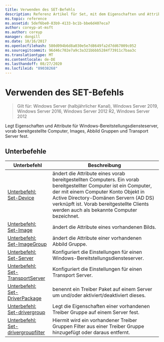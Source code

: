 ```yaml
---
title: Verwenden des SET-Befehls
description: Referenz Artikel für Set, mit dem Eigenschaften und Attribute für Windows-Bereitstellungsdiensteserver, vorab bereitgestellte Computer, Images, Abbild Gruppen und Transport Server festgelegt werden.
ms.topic: reference
ms.assetid: 5def6be0-83b9-4133-bc1b-bbe6d407eca7
author: coreyp-at-msft
ms.author: coreyp
manager: dongill
ms.date: 10/16/2017
ms.openlocfilehash: 580d094b6d8a030e5e7d8649fa2d7dd67009c052
ms.sourcegitcommit: 96d46c702e7a9c3a321bbbb5284f73911c7baa3c
ms.translationtype: MT
ms.contentlocale: de-DE
ms.lasthandoff: 08/27/2020
ms.locfileid: "89038268"
---
```

# <a name="using-the-set-command"></a>Verwenden des SET-Befehls

> Gilt für: Windows Server (halbjährlicher Kanal), Windows Server 2019, Windows Server 2016, Windows Server 2012 R2, Windows Server 2012

Legt Eigenschaften und Attribute für Windows-Bereitstellungsdiensteserver, vorab bereitgestellte Computer, Images, Abbild Gruppen und Transport Server fest.

## <a name="subcommands"></a>Unterbefehle
|Unterbefehl|Beschreibung|
|-------|--------|
|[Unterbefehl: Set-Device](subcommand-set-device.md)|ändert die Attribute eines vorab bereitgestellten Computers. Ein vorab bereitgestellter Computer ist ein Computer, der mit einem Computer Konto Objekt in Active Directory-Domänen Servern (AD DS) verknüpft ist. Vorab bereitgestellte Clients werden auch als bekannte Computer bezeichnet.|
|[Unterbefehl: Set-Image](subcommand-set-image.md)|ändert die Attribute eines vorhandenen Bilds.|
|[Unterbefehl: Set-ImageGroup](subcommand-set-imagegroup.md)|ändert die Attribute einer vorhandenen Abbild Gruppe.|
|[Unterbefehl: Set-Server](subcommand-set-server.md)|Konfiguriert die Einstellungen für einen Windows-Bereitstellungsdiensteserver.|
|[Unterbefehl: Set-TransportServer](subcommand-set-transportserver.md)|Konfiguriert die Einstellungen für einen Transport Server.|
|[Unterbefehl: Set-DriverPackage](subcommand-set-driverpackage.md)|benennt ein Treiber Paket auf einem Server um und/oder aktiviert/deaktiviert dieses.|
|[Unterbefehl: Set-drivergroup](subcommand-set-drivergroup.md)|Legt die Eigenschaften einer vorhandenen Treiber Gruppe auf einem Server fest.|
|[Unterbefehl: Set-drivergroupfilter](subcommand-set-drivergroupfilter.md)|Hiermit wird ein vorhandener Treiber Gruppen Filter aus einer Treiber Gruppe hinzugefügt oder daraus entfernt.|
